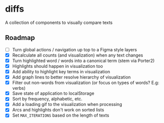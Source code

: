 # diffs
A collection of components to visually compare texts

## Roadmap

- [ ] Turn global actions / navigation up top to a Figma style layers
- [x] Recalculate all counts (and visualization) when any text changes
- [x] Turn highlighted word / words into a canonical term (stem via Porter2)
- [x] Highlights should happen in visualization too
- [x] Add ability to highlight key terms in visualization
- [x] Add graph lines to better resolve hierarchy of visualization
- [x] Filter out non-words from visualization (or focus on types of words? E.g: verbs)
- [x] Save state of application to localStorage
- [x] Sort by frequency, alphabetic, etc.
- [x] Add a loading gif to the visualization when processing
- [x] Arcs and highlights don't work on sorted lists
- [x] Set `MAX_ITERATIONS` based on the length of texts
